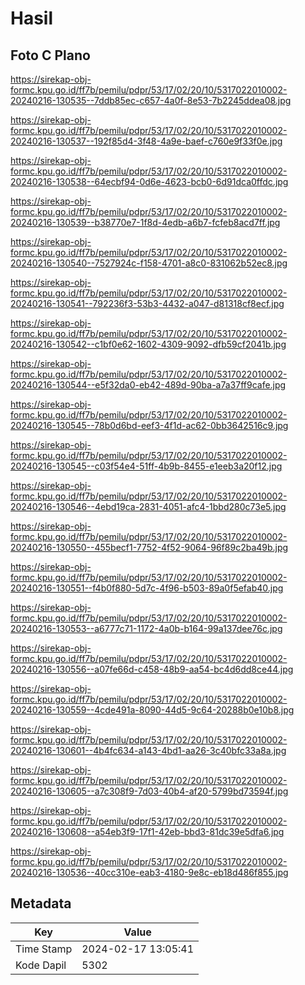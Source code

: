 # Hasil

## Foto C Plano

https://sirekap-obj-formc.kpu.go.id/ff7b/pemilu/pdpr/53/17/02/20/10/5317022010002-20240216-130535--7ddb85ec-c657-4a0f-8e53-7b2245ddea08.jpg

https://sirekap-obj-formc.kpu.go.id/ff7b/pemilu/pdpr/53/17/02/20/10/5317022010002-20240216-130537--192f85d4-3f48-4a9e-baef-c760e9f33f0e.jpg

https://sirekap-obj-formc.kpu.go.id/ff7b/pemilu/pdpr/53/17/02/20/10/5317022010002-20240216-130538--64ecbf94-0d6e-4623-bcb0-6d91dca0ffdc.jpg

https://sirekap-obj-formc.kpu.go.id/ff7b/pemilu/pdpr/53/17/02/20/10/5317022010002-20240216-130539--b38770e7-1f8d-4edb-a6b7-fcfeb8acd7ff.jpg

https://sirekap-obj-formc.kpu.go.id/ff7b/pemilu/pdpr/53/17/02/20/10/5317022010002-20240216-130540--7527924c-f158-4701-a8c0-831062b52ec8.jpg

https://sirekap-obj-formc.kpu.go.id/ff7b/pemilu/pdpr/53/17/02/20/10/5317022010002-20240216-130541--792236f3-53b3-4432-a047-d81318cf8ecf.jpg

https://sirekap-obj-formc.kpu.go.id/ff7b/pemilu/pdpr/53/17/02/20/10/5317022010002-20240216-130542--c1bf0e62-1602-4309-9092-dfb59cf2041b.jpg

https://sirekap-obj-formc.kpu.go.id/ff7b/pemilu/pdpr/53/17/02/20/10/5317022010002-20240216-130544--e5f32da0-eb42-489d-90ba-a7a37ff9cafe.jpg

https://sirekap-obj-formc.kpu.go.id/ff7b/pemilu/pdpr/53/17/02/20/10/5317022010002-20240216-130545--78b0d6bd-eef3-4f1d-ac62-0bb3642516c9.jpg

https://sirekap-obj-formc.kpu.go.id/ff7b/pemilu/pdpr/53/17/02/20/10/5317022010002-20240216-130545--c03f54e4-51ff-4b9b-8455-e1eeb3a20f12.jpg

https://sirekap-obj-formc.kpu.go.id/ff7b/pemilu/pdpr/53/17/02/20/10/5317022010002-20240216-130546--4ebd19ca-2831-4051-afc4-1bbd280c73e5.jpg

https://sirekap-obj-formc.kpu.go.id/ff7b/pemilu/pdpr/53/17/02/20/10/5317022010002-20240216-130550--455becf1-7752-4f52-9064-96f89c2ba49b.jpg

https://sirekap-obj-formc.kpu.go.id/ff7b/pemilu/pdpr/53/17/02/20/10/5317022010002-20240216-130551--f4b0f880-5d7c-4f96-b503-89a0f5efab40.jpg

https://sirekap-obj-formc.kpu.go.id/ff7b/pemilu/pdpr/53/17/02/20/10/5317022010002-20240216-130553--a6777c71-1172-4a0b-b164-99a137dee76c.jpg

https://sirekap-obj-formc.kpu.go.id/ff7b/pemilu/pdpr/53/17/02/20/10/5317022010002-20240216-130556--a07fe66d-c458-48b9-aa54-bc4d6dd8ce44.jpg

https://sirekap-obj-formc.kpu.go.id/ff7b/pemilu/pdpr/53/17/02/20/10/5317022010002-20240216-130559--4cde491a-8090-44d5-9c64-20288b0e10b8.jpg

https://sirekap-obj-formc.kpu.go.id/ff7b/pemilu/pdpr/53/17/02/20/10/5317022010002-20240216-130601--4b4fc634-a143-4bd1-aa26-3c40bfc33a8a.jpg

https://sirekap-obj-formc.kpu.go.id/ff7b/pemilu/pdpr/53/17/02/20/10/5317022010002-20240216-130605--a7c308f9-7d03-40b4-af20-5799bd73594f.jpg

https://sirekap-obj-formc.kpu.go.id/ff7b/pemilu/pdpr/53/17/02/20/10/5317022010002-20240216-130608--a54eb3f9-17f1-42eb-bbd3-81dc39e5dfa6.jpg

https://sirekap-obj-formc.kpu.go.id/ff7b/pemilu/pdpr/53/17/02/20/10/5317022010002-20240216-130536--40cc310e-eab3-4180-9e8c-eb18d486f855.jpg


## Metadata

| Key        | Value               |
| ---------- | ------------------- |
| Time Stamp | 2024-02-17 13:05:41 |
| Kode Dapil | 5302                |



